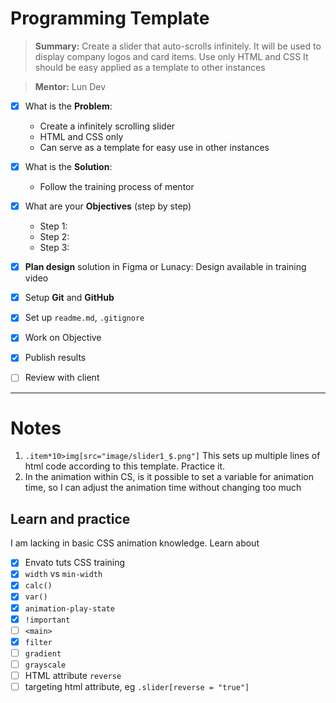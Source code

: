 # Programming Template

>**Summary:**
> Create a slider that auto-scrolls infinitely.
> It will be used to display company logos and card items.
> Use only HTML and CSS
> It should be easy applied as a template to other instances

> **Mentor:** Lun Dev

- [x] What is the **Problem**: 
  - Create a infinitely scrolling slider
  - HTML and CSS only
  - Can serve as a template for easy use in other instances

- [x] What is the **Solution**:
  - Follow the training process of mentor

- [x] What are your **Objectives** (step by step)
   - Step 1:
   - Step 2:
   - Step 3:

- [x] **Plan design** solution in Figma or Lunacy: Design available in training video
- [x] Setup **Git** and **GitHub**
- [x] Set up `readme.md`, `.gitignore`
- [x] Work on Objective
- [x] Publish results
- [ ] Review with client

---

# **Notes**
1. `.item*10>img[src="image/slider1_$.png"]` This sets up multiple lines of html code according to this template. Practice it.
2. In the animation within CS, is it possible to set a variable for animation time, so I can adjust the animation time without changing too much
  
  
## Learn and practice

I am lacking in basic CSS animation knowledge. Learn about
- [x] Envato tuts CSS training
- [x] `width` vs `min-width`
- [x] `calc()`
- [x] `var()`
- [x] `animation-play-state`
- [x] `!important`
- [ ] `<main>`
- [x] `filter`
- [ ] `gradient`
- [ ] `grayscale`
- [ ] HTML attribute `reverse`
- [ ] targeting html attribute, eg `.slider[reverse = "true"]`